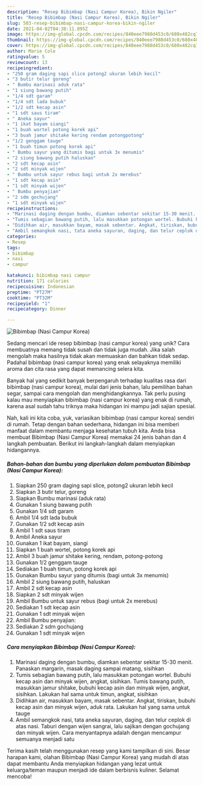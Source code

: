 ```yaml
---
description: "Resep Bibimbap (Nasi Campur Korea), Bikin Ngiler"
title: "Resep Bibimbap (Nasi Campur Korea), Bikin Ngiler"
slug: 503-resep-bibimbap-nasi-campur-korea-bikin-ngiler
date: 2021-04-02T04:38:11.895Z
image: https://img-global.cpcdn.com/recipes/840eee7988d453c0/680x482cq70/bibimbap-nasi-campur-korea-foto-resep-utama.jpg
thumbnail: https://img-global.cpcdn.com/recipes/840eee7988d453c0/680x482cq70/bibimbap-nasi-campur-korea-foto-resep-utama.jpg
cover: https://img-global.cpcdn.com/recipes/840eee7988d453c0/680x482cq70/bibimbap-nasi-campur-korea-foto-resep-utama.jpg
author: Marie Cole
ratingvalue: 5
reviewcount: 13
recipeingredient:
- "250 gram daging sapi slice potong2 ukuran lebih kecil"
- "3 butir telur goreng"
- " Bumbu marinasi aduk rata"
- "1 siung bawang putih"
- "1/4 sdt garam"
- "1/4 sdt lada bubuk"
- "1/2 sdt kecap asin"
- "1 sdt saus tiram"
- " Aneka sayur"
- "1 ikat bayam siangi"
- "1 buah wortel potong korek api"
- "3 buah jamur shitake kering rendam potongpotong"
- "1/2 genggam tauge"
- "1 buah timun potong korek api"
- " Bumbu sayur yang ditumis bagi untuk 3x menumis"
- "2 siung bawang putih haluskan"
- "2 sdt kecap asin"
- "2 sdt minyak wijen"
- " Bumbu untuk sayur rebus bagi untuk 2x merebus"
- "1 sdt kecap asin"
- "1 sdt minyak wijen"
- " Bumbu penyajian"
- "2 sdm gochujang"
- "1 sdt minyak wijen"
recipeinstructions:
- "Marinasi daging dengan bumbu, diamkan sebentar sekitar 15-30 menit. Panaskan margarin, masak daging sampai matang, sisihkan"
- "Tumis sebagian bawang putih, lalu masukkan potongan wortel. Bubuhi kecap asin dan minyak wijen, angkat, sisihkan. Tumis bawang putih, masukkan jamur shitake, bubuhi kecap asin dan minyak wijen, angkat, sisihkan. Lakukan hal sama untuk timun, angkat, sisihkan"
- "Didihkan air, masukkan bayam, masak sebentar. Angkat, tiriskan, bubuhi kecap asin dan minyak wijen, aduk rata. Lakukan hal yang sama untuk tauge"
- "Ambil semangkok nasi, tata aneka sayuran, daging, dan telur ceplok di atas nasi. Taburi dengan wijen sangrai, lalu sajikan dengan gochujang dan minyak wijen. Cara menyantapnya adalah dengan mencampur semuanya menjadi satu"
categories:
- Resep
tags:
- bibimbap
- nasi
- campur

katakunci: bibimbap nasi campur 
nutrition: 171 calories
recipecuisine: Indonesian
preptime: "PT27M"
cooktime: "PT32M"
recipeyield: "1"
recipecategory: Dinner

---
```



![Bibimbap (Nasi Campur Korea)](https://img-global.cpcdn.com/recipes/840eee7988d453c0/680x482cq70/bibimbap-nasi-campur-korea-foto-resep-utama.jpg)

Sedang mencari ide resep bibimbap (nasi campur korea) yang unik? Cara membuatnya memang tidak susah dan tidak juga mudah. Jika salah mengolah maka hasilnya tidak akan memuaskan dan bahkan tidak sedap. Padahal bibimbap (nasi campur korea) yang enak selayaknya memiliki aroma dan cita rasa yang dapat memancing selera kita.

Banyak hal yang sedikit banyak berpengaruh terhadap kualitas rasa dari bibimbap (nasi campur korea), mulai dari jenis bahan, lalu pemilihan bahan segar, sampai cara mengolah dan menghidangkannya. Tak perlu pusing kalau mau menyiapkan bibimbap (nasi campur korea) yang enak di rumah, karena asal sudah tahu triknya maka hidangan ini mampu jadi sajian spesial.




Nah, kali ini kita coba, yuk, variasikan bibimbap (nasi campur korea) sendiri di rumah. Tetap dengan bahan sederhana, hidangan ini bisa memberi manfaat dalam membantu menjaga kesehatan tubuh kita. Anda bisa membuat Bibimbap (Nasi Campur Korea) memakai 24 jenis bahan dan 4 langkah pembuatan. Berikut ini langkah-langkah dalam menyiapkan hidangannya.

<!--inarticleads1-->

##### Bahan-bahan dan bumbu yang diperlukan dalam pembuatan Bibimbap (Nasi Campur Korea):

1. Siapkan 250 gram daging sapi slice, potong2 ukuran lebih kecil
1. Siapkan 3 butir telur, goreng
1. Siapkan  Bumbu marinasi (aduk rata)
1. Gunakan 1 siung bawang putih
1. Gunakan 1/4 sdt garam
1. Ambil 1/4 sdt lada bubuk
1. Gunakan 1/2 sdt kecap asin
1. Ambil 1 sdt saus tiram
1. Ambil  Aneka sayur
1. Gunakan 1 ikat bayam, siangi
1. Siapkan 1 buah wortel, potong korek api
1. Ambil 3 buah jamur shitake kering, rendam, potong-potong
1. Gunakan 1/2 genggam tauge
1. Sediakan 1 buah timun, potong korek api
1. Gunakan  Bumbu sayur yang ditumis (bagi untuk 3x menumis)
1. Ambil 2 siung bawang putih, haluskan
1. Ambil 2 sdt kecap asin
1. Siapkan 2 sdt minyak wijen
1. Ambil  Bumbu untuk sayur rebus (bagi untuk 2x merebus)
1. Sediakan 1 sdt kecap asin
1. Gunakan 1 sdt minyak wijen
1. Ambil  Bumbu penyajian:
1. Sediakan 2 sdm gochujang
1. Gunakan 1 sdt minyak wijen




<!--inarticleads2-->

##### Cara menyiapkan Bibimbap (Nasi Campur Korea):

1. Marinasi daging dengan bumbu, diamkan sebentar sekitar 15-30 menit. Panaskan margarin, masak daging sampai matang, sisihkan
1. Tumis sebagian bawang putih, lalu masukkan potongan wortel. Bubuhi kecap asin dan minyak wijen, angkat, sisihkan. Tumis bawang putih, masukkan jamur shitake, bubuhi kecap asin dan minyak wijen, angkat, sisihkan. Lakukan hal sama untuk timun, angkat, sisihkan
1. Didihkan air, masukkan bayam, masak sebentar. Angkat, tiriskan, bubuhi kecap asin dan minyak wijen, aduk rata. Lakukan hal yang sama untuk tauge
1. Ambil semangkok nasi, tata aneka sayuran, daging, dan telur ceplok di atas nasi. Taburi dengan wijen sangrai, lalu sajikan dengan gochujang dan minyak wijen. Cara menyantapnya adalah dengan mencampur semuanya menjadi satu




Terima kasih telah menggunakan resep yang kami tampilkan di sini. Besar harapan kami, olahan Bibimbap (Nasi Campur Korea) yang mudah di atas dapat membantu Anda menyiapkan hidangan yang lezat untuk keluarga/teman maupun menjadi ide dalam berbisnis kuliner. Selamat mencoba!
